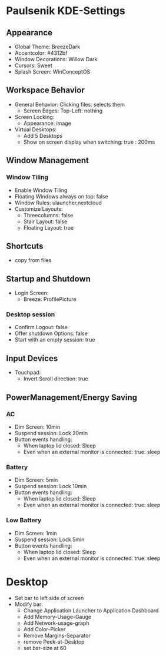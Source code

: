 # Paulsenik KDE-Settings

## Appearance
- Global Theme: BreezeDark
- Accentcolor: #4312bf
- Window Decorations: Willow Dark
- Cursors: Sweet
- Splash Screen: WinConceptOS

## Workspace Behavior
- General Behavior: Clicking files: selects them
    - Screen Edges: Top-Left: nothing
- Screen Locking:
    - Appearance: image
- Virtual Desktops:
    - Add 5 Desktops
    - Show on screen display when switching: true : 200ms

## Window Management
### Window Tiling
- Enable Window Tiling
- Floating Windows always on top: false
- Window Rules: ulauncher,nextcloud
- Customize Layouts:
    - Threecolumns: false
    - Stair Layout: false
    - Floating Layout: true

## Shortcuts
- copy from files

## Startup and Shutdown
- Login Screen:
    - Breeze: ProfilePicture

### Desktop session
- Confirm Logout: false
- Offer shutdown Options: false
- Start with an empty session: true

## Input Devices
- Touchpad:
    - Invert Scroll direction: true

## PowerManagement/Energy Saving
### AC
- Dim Screen: 10min
- Suspend session: Lock 20min
- Button events handling:
    - When laptop lid closed: Sleep
    - Even when an external monitor is connected: true: sleep

### Battery
- Dim Screen: 5min
- Suspend session: Lock 10min
- Button events handling:
    - When laptop lid closed: Sleep
    - Even when an external monitor is connected: true: sleep

### Low Battery
- Dim Screen: 1min
- Suspend session: Lock 5min
- Button events handling:
    - When laptop lid closed: Sleep
    - Even when an external monitor is connected: true: sleep


# Desktop
- Set bar to left side of screen
- Modify bar:
    - Change Application Launcher to Application Dashboard
    - Add Memory-Usage-Gauge
    - Add Network-usage-graph
    - Add Color-Picker
    - Remove Margins-Separator
    - remove Peek-at-Desktop
    - set bar-size at 60
